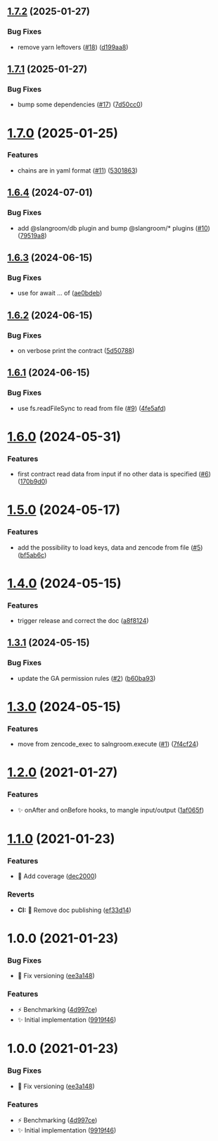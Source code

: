 ## [1.7.2](https://github.com/dyne/slangroom-chain/compare/v1.7.1...v1.7.2) (2025-01-27)


### Bug Fixes

* remove yarn leftovers ([#18](https://github.com/dyne/slangroom-chain/issues/18)) ([d199aa8](https://github.com/dyne/slangroom-chain/commit/d199aa819a29a2e12519e013cceb57cfe1ae15bb))

## [1.7.1](https://github.com/dyne/slangroom-chain/compare/v1.7.0...v1.7.1) (2025-01-27)


### Bug Fixes

* bump some dependencies ([#17](https://github.com/dyne/slangroom-chain/issues/17)) ([7d50cc0](https://github.com/dyne/slangroom-chain/commit/7d50cc0c461f98e47aa5e57025ec6a813b4832dd))

# [1.7.0](https://github.com/dyne/zencode-chain/compare/v1.6.4...v1.7.0) (2025-01-25)


### Features

* chains are in yaml format ([#11](https://github.com/dyne/zencode-chain/issues/11)) ([5301863](https://github.com/dyne/zencode-chain/commit/530186379c98998c0f40fbeb1914d3b088f16819))

## [1.6.4](https://github.com/dyne/zencode-chain/compare/v1.6.3...v1.6.4) (2024-07-01)


### Bug Fixes

* add @slangroom/db plugin and bump @slangroom/* plugins ([#10](https://github.com/dyne/zencode-chain/issues/10)) ([79519a8](https://github.com/dyne/zencode-chain/commit/79519a8d0f240e49d8b0f9c9303b9206db987878))

## [1.6.3](https://github.com/dyne/zencode-chain/compare/v1.6.2...v1.6.3) (2024-06-15)


### Bug Fixes

* use for await ... of ([ae0bdeb](https://github.com/dyne/zencode-chain/commit/ae0bdebfd5e02fff9af8336b32a2dcbe9059d616))

## [1.6.2](https://github.com/dyne/zencode-chain/compare/v1.6.1...v1.6.2) (2024-06-15)


### Bug Fixes

* on verbose print the contract ([5d50788](https://github.com/dyne/zencode-chain/commit/5d507881f28b540ec5fd755df938f31d6e846567))

## [1.6.1](https://github.com/dyne/zencode-chain/compare/v1.6.0...v1.6.1) (2024-06-15)


### Bug Fixes

* use fs.readFileSync to read from file ([#9](https://github.com/dyne/zencode-chain/issues/9)) ([4fe5afd](https://github.com/dyne/zencode-chain/commit/4fe5afd254d55b4329e89007720dea77b072d3aa))

# [1.6.0](https://github.com/dyne/zencode-chain/compare/v1.5.0...v1.6.0) (2024-05-31)


### Features

* first contract read data from input if no other data is specified ([#6](https://github.com/dyne/zencode-chain/issues/6)) ([170b9d0](https://github.com/dyne/zencode-chain/commit/170b9d0abf4b944e1b10bb476bba28edb36b697c))

# [1.5.0](https://github.com/dyne/zencode-chain/compare/v1.4.0...v1.5.0) (2024-05-17)


### Features

* add the possibility to load keys, data and zencode from file ([#5](https://github.com/dyne/zencode-chain/issues/5)) ([bf5ab6c](https://github.com/dyne/zencode-chain/commit/bf5ab6cb38d82199639c48dd8b96a5e77b5e9849))

# [1.4.0](https://github.com/dyne/zencode-chain/compare/v1.3.1...v1.4.0) (2024-05-15)


### Features

* trigger release and correct the doc ([a8f8124](https://github.com/dyne/zencode-chain/commit/a8f8124c414f68baf11bde3ec0b6b399e156feba))

## [1.3.1](https://github.com/dyne/zencode-chain/compare/v1.3.0...v1.3.1) (2024-05-15)


### Bug Fixes

* update the GA permission rules ([#2](https://github.com/dyne/zencode-chain/issues/2)) ([b60ba93](https://github.com/dyne/zencode-chain/commit/b60ba938a53e742c2bd3022580ee3ebfcea441d2))

# [1.3.0](https://github.com/dyne/zencode-chain/compare/v1.2.0...v1.3.0) (2024-05-15)


### Features

* move from zencode_exec to salngroom.execute ([#1](https://github.com/dyne/zencode-chain/issues/1)) ([7f4cf24](https://github.com/dyne/zencode-chain/commit/7f4cf24007f1b75b75d1bdb5c3d15c6caf220432))

# [1.2.0](https://github.com/dyne/zencode-chain/compare/v1.1.0...v1.2.0) (2021-01-27)


### Features

* ✨  onAfter and onBefore hooks, to mangle input/output ([1af065f](https://github.com/dyne/zencode-chain/commit/1af065f4f9fab945d89926ad7f83ad7a0e992b5c))

# [1.1.0](https://github.com/dyne/zencode-chain/compare/v1.0.0...v1.1.0) (2021-01-23)


### Features

* 👷  Add coverage ([dec2000](https://github.com/dyne/zencode-chain/commit/dec2000fb73194c2fc6a4c1c03b438121b6faa14))


### Reverts

* **CI:** 📝  Remove doc publishing ([ef33d14](https://github.com/dyne/zencode-chain/commit/ef33d149eb15a6f5d5472e19953312a00fb355f9))

# 1.0.0 (2021-01-23)


### Bug Fixes

* 🐛  Fix versioning ([ee3a148](https://github.com/dyne/zencode-chain/commit/ee3a148923419882d127bad139d8113b1d513a94))


### Features

* ⚡️  Benchmarking ([4d997ce](https://github.com/dyne/zencode-chain/commit/4d997ce1f3a520fb0dd0f26498098cbae5f4ec60))
* ✨  Initial implementation ([9919f46](https://github.com/dyne/zencode-chain/commit/9919f4630d0f51db11179731a80d3d6e94182dbb))

# 1.0.0 (2021-01-23)


### Bug Fixes

* 🐛  Fix versioning ([ee3a148](https://github.com/dyne/zencode-chain/commit/ee3a148923419882d127bad139d8113b1d513a94))


### Features

* ⚡️  Benchmarking ([4d997ce](https://github.com/dyne/zencode-chain/commit/4d997ce1f3a520fb0dd0f26498098cbae5f4ec60))
* ✨  Initial implementation ([9919f46](https://github.com/dyne/zencode-chain/commit/9919f4630d0f51db11179731a80d3d6e94182dbb))
